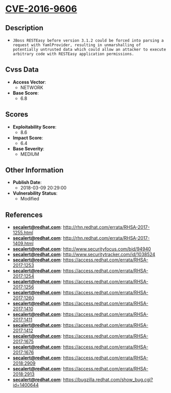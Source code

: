 
# [CVE-2016-9606](https://cve.mitre.org/cgi-bin/cvename.cgi?name=CVE-2016-9606)

## Description

- `JBoss RESTEasy before version 3.1.2 could be forced into parsing a request with YamlProvider, resulting in unmarshalling of potentially untrusted data which could allow an attacker to execute arbitrary code with RESTEasy application permissions.`

## Cvss Data

- **Access Vector**:
  - NETWORK
- **Base Score**:
  - 6.8

## Scores

- **Exploitability Score**:
  - 8.6
- **Impact Score**:
  - 6.4
- **Base Severity**:
  - MEDIUM

## Other Information

- **Publish Date**:
  - 2018-03-09 20:29:00
- **Vulnerability Status**:
  - Modified

## References

- **secalert@redhat.com**: http://rhn.redhat.com/errata/RHSA-2017-1255.html
- **secalert@redhat.com**: http://rhn.redhat.com/errata/RHSA-2017-1409.html
- **secalert@redhat.com**: http://www.securityfocus.com/bid/94940
- **secalert@redhat.com**: http://www.securitytracker.com/id/1038524
- **secalert@redhat.com**: https://access.redhat.com/errata/RHSA-2017:1253
- **secalert@redhat.com**: https://access.redhat.com/errata/RHSA-2017:1254
- **secalert@redhat.com**: https://access.redhat.com/errata/RHSA-2017:1256
- **secalert@redhat.com**: https://access.redhat.com/errata/RHSA-2017:1260
- **secalert@redhat.com**: https://access.redhat.com/errata/RHSA-2017:1410
- **secalert@redhat.com**: https://access.redhat.com/errata/RHSA-2017:1411
- **secalert@redhat.com**: https://access.redhat.com/errata/RHSA-2017:1412
- **secalert@redhat.com**: https://access.redhat.com/errata/RHSA-2017:1675
- **secalert@redhat.com**: https://access.redhat.com/errata/RHSA-2017:1676
- **secalert@redhat.com**: https://access.redhat.com/errata/RHSA-2018:2909
- **secalert@redhat.com**: https://access.redhat.com/errata/RHSA-2018:2913
- **secalert@redhat.com**: https://bugzilla.redhat.com/show_bug.cgi?id=1400644
